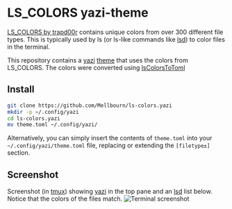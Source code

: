 # LS_COLORS yazi-theme

[LS_COLORS by trapd00r](https://github.com/trapd00r/LS_COLORS) contains unique colors from over 300 different file types. This is typically used by ls (or ls-like commands like [lsd](https://github.com/lsd-rs/lsd)) to color files in the terminal.

This repository contains a [yazi](https://github.com/sxyazi/yazi) [theme](https://github.com/yazi-rs/flavors) that uses the colors from LS_COLORS. The colors were converted using [lsColorsToToml](https://github.com/Mellbourn/lsColorsToToml)

## Install

```sh
git clone https://github.com/Mellbourn/ls-colors.yazi
mkdir -p ~/.config/yazi
cd ls-colors.yazi
mv theme.toml ~/.config/yazi/
```

Alternatively, you can simply insert the contents of `theme.toml` into your `~/.config/yazi/theme.toml` file, replacing or extending the `[filetype±]` section.

## Screenshot

Screenshot (in [tmux](https://github.com/tmux/tmux/wiki)) showing [yazi](https://github.com/sxyazi/yazi) in the top pane and an [lsd](https://github.com/lsd-rs/lsd) list below. Notice that the colors of the files match.
![Terminal screenshot](./Screenshot.png)

